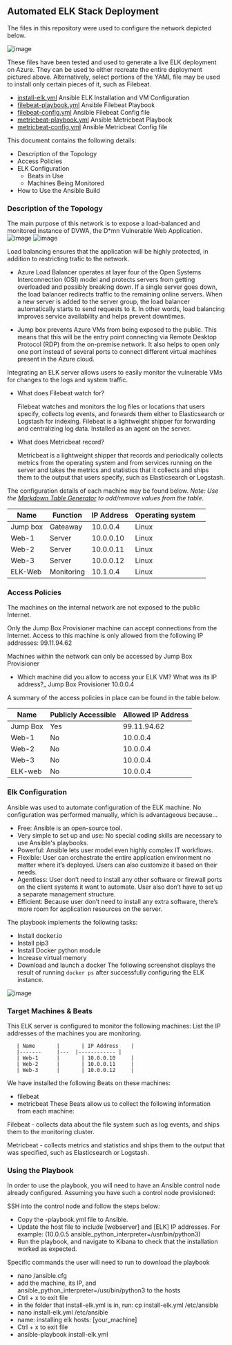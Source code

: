 ## Automated ELK Stack Deployment

The files in this repository were used to configure the network depicted below.

![image](https://github.com/thevickers/CVickers-Automated-Elk-stack/blob/main/Diagrams/Copy%20of%20Homework%20Draw%2012.png)

These files have been tested and used to generate a live ELK deployment on Azure. They can be used to either recreate the entire deployment pictured above. Alternatively, select portions of the YAML file may be used to install only certain pieces of it, such as Filebeat.

- [install-elk.yml](https://github.com/thevickers/CVickers-Automated-Elk-stack/blob/main/Ansible/files/install-elk.yml)  Ansible ELK Installation and VM Configuration 
-  [filebeat-playbook.yml](https://github.com/thevickers/CVickers-Automated-Elk-stack/blob/main/Ansible/roles/filebeat-playbook.yml) Ansible Filebeat Playbook
- [filebeat-config.yml](https://github.com/thevickers/CVickers-Automated-Elk-stack/blob/main/Ansible/files/filebeat-config.yml) Ansible Filebeat Config file
- [metricbeat-playbook.yml](https://github.com/thevickers/CVickers-Automated-Elk-stack/blob/main/Ansible/roles/metricbeat-playbook.yml) Ansible Metricbeat Playbook
- [metricbeat-config.yml](https://github.com/thevickers/CVickers-Automated-Elk-stack/blob/main/Ansible/files/metricbeat-config.yml) Ansible Metricbeat Config file

This document contains the following details:
- Description of the Topology
- Access Policies
- ELK Configuration
  - Beats in Use
  - Machines Being Monitored
- How to Use the Ansible Build


### Description of the Topology

The main purpose of this network is to expose a load-balanced and monitored instance of DVWA, the D*mn Vulnerable Web Application.
![image](https://github.com/thevickers/CVickers-Automated-Elk-stack/blob/main/Diagrams/Elk-topogroghy.png)
![image](https://github.com/thevickers/CVickers-Automated-Elk-stack/blob/main/Diagrams/Untitled%20Diagram.png)

Load balancing ensures that the application will be highly protected, in addition to restricting trafic to the network.
-  Azure Load Balancer operates at layer four of the Open Systems Interconnection (OSI) model and protects servers from getting overloaded and possibly breaking down. If a single server goes down, the load balancer redirects traffic to the remaining online servers. When a new server is added to the server group, the load balancer automatically starts to send requests to it. In other words, load balancing improves service availability and helps prevent downtimes.

- Jump box prevents Azure VMs from being exposed to the public. This means that this will be the entry point connecting via Remote Desktop Protocol (RDP) from the on-premise network. It also helps to open only one port instead of several ports to connect different virtual machines present in the Azure cloud.

Integrating an ELK server allows users to easily monitor the vulnerable VMs for changes to the logs and system traffic.
-  What does Filebeat watch for?

      Filebeat watches and monitors the log files or locations that users specify, collects log events, and forwards them either to Elasticsearch or Logstash for indexing. Filebeat is a lightweight shipper for forwarding and centralizing log data. Installed as an agent on the server.

-  What does Metricbeat record?

     Metricbeat is a lightweight shipper that records and periodically collects metrics from the operating system and from services running on the server and takes the metrics and statistics that it collects and ships them to the output that users specify, such as Elasticsearch or Logstash.


The configuration details of each machine may be found below.
_Note: Use the [Markdown Table Generator](http://www.tablesgenerator.com/markdown_tables) to add/remove values from the table_.

| Name             	| Function   	| IP Address 	| Operating system 	|   	|
|------------------	|---------|------------	|------------------	|---	|
| Jump box         	| Gateaway   	| 10.0.0.4   	| Linux            	|   	|
| Web-1            	| Server     	| 10.0.0.10  	| Linux            	|   	|
| Web-2            	| Server     	| 10.0.0.11  	| Linux            	|   	|
| Web-3            	| Server     	| 10.0.0.12  	| Linux            	|   	|
| ELK-Web          	| Monitoring 	| 10.1.0.4   	| Linux            	|   	|

### Access Policies

The machines on the internal network are not exposed to the public Internet. 

Only the Jump Box Provisioner machine can accept connections from the Internet. Access to this machine is only allowed from the following IP addresses:
 99.11.94.62

Machines within the network can only be accessed by Jump Box Provisioner
- Which machine did you allow to access your ELK VM? What was its IP address?_
Jump Box Provisioner 10.0.0.4

A summary of the access policies in place can be found in the table below.

| Name     	| Publicly Accessible | Allowed IP Address 	|
|----------	|---------------------	|--------------------	|
| Jump Box 	| Yes                 	| 99.11.94.62       	|
| Web-1    	| No                  	| 10.0.0.4         	|
| Web-2    	| No                  	| 10.0.0.4           	|
| Web-3    	| No                  	| 10.0.0.4           	|
| ELK-web  	| No                  	| 10.0.0.4           	|

### Elk Configuration

Ansible was used to automate configuration of the ELK machine. No configuration was performed manually, which is advantageous because...
- Free: Ansible is an open-source tool.
- Very simple to set up and use: No special coding skills are necessary to use Ansible's playbooks.
- Powerful: Ansible lets user model even highly complex IT workflows.
- Flexible: User can orchestrate the entire application environment no matter where it’s deployed. Users can also customize it based on their needs.
- Agentless: User don’t need to install any other software or firewall ports on the client systems it want to automate. User also don’t have to set up a separate management         structure.
- Efficient: Because user don’t need to install any extra software, there’s more room for application resources on the server.


The playbook implements the following tasks:

- Install docker.io
- Install pip3
- Install Docker python module
- Increase virtual memory
- Download and launch a docker
The following screenshot displays the result of running `docker ps` after successfully configuring the ELK instance.

![image](https://github.com/thevickers/CVickers-Automated-Elk-stack/blob/main/Images/Screenshot%20from%202021-02-07%2011-54-09.png)

### Target Machines & Beats
 This ELK server is configured to monitor the following machines:
      List the IP addresses of the machines you are monitoring.

       | Name  	    |   	| IP Address 	|
       |-------	    |---  |------------	|
       | Web-1 	    |   	| 10.0.0.10    	|
       | Web-2 	    |   	| 10.0.0.11 	|
       | Web-3 	    |   	| 10.0.0.12  	|

We have installed the following Beats on these machines:
- filebeat
- metricbeat
These Beats allow us to collect the following information from each machine:

Filebeat - collects data about the file system such as log events, and ships them to the monitoring cluster.

Metricbeat - collects metrics and statistics and ships them to the output that was specified, such as Elasticsearch or Logstash.


### Using the Playbook
In order to use the playbook, you will need to have an Ansible control node already configured. Assuming you have such a control node provisioned: 


SSH into the control node and follow the steps below:
- Copy the <name>-playbook.yml  file to Ansible.
- Update the host file to include [webserver] and [ELK] IP addresses. For example: (10.0.0.5 ansible_python_interpreter=/usr/bin/python3)
- Run the playbook, and navigate to Kibana to check that the installation worked as expected.

Specific commands the user will need to run to download the playbook

- nano <path>/ansible.cfg
- add the machine, its IP, and ansible_python_interpreter=/usr/bin/python3 to the hosts
- Ctrl + x to exit file
- in the folder that install-elk.yml is in, run: cp install-elk.yml /etc/ansible
- nano install-elk.yml /etc/ansible
- name: installing elk hosts: [your_machine]
- Ctrl + x to exit file
- ansible-playbook install-elk.yml

